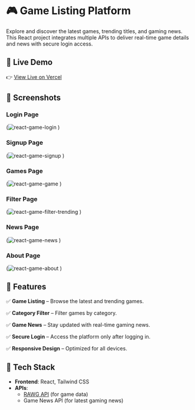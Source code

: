 # 🎮 Game Listing Platform

Explore and discover the latest games, trending titles, and gaming news. This React project integrates multiple APIs to deliver real-time game details and news with secure login access.

## 🚀 Live Demo

👉 [View Live on Vercel](https://game-website-react.vercel.app/)

## 📸 Screenshots

### Login Page
(![react-game-login](https://github.com/user-attachments/assets/f34cd3b2-2f43-4b9d-be30-1495e5db82c2)
)

### Signup Page
(![react-game-signup](https://github.com/user-attachments/assets/0e73ab17-ed67-4c48-b70f-277560bbb1df)
)

### Games Page
(![react-game-game](https://github.com/user-attachments/assets/9f189c51-e94c-439d-be99-7ffb9eec39b7)
)

### Filter Page
(![react-game-filter-trending](https://github.com/user-attachments/assets/bf3f67f3-388f-4d41-9749-3d6475a106fb)
)

### News Page
(![react-game-news](https://github.com/user-attachments/assets/606f4156-9b1f-438f-bad1-b60cfb7ebe30)
)

### About Page
(![react-game-about](https://github.com/user-attachments/assets/71567f40-7a0f-47fe-970c-e10e288c489e)
)

## 📌 Features

✅ **Game Listing** – Browse the latest and trending games.

✅ **Category Filter** – Filter games by category.

✅ **Game News** – Stay updated with real-time gaming news.

✅ **Secure Login** – Access the platform only after logging in.

✅ **Responsive Design** – Optimized for all devices.

## 🔧 Tech Stack

- **Frontend**: React, Tailwind CSS
- **APIs**: 
   - [RAWG API](https://rawg.io/apidocs) (for game data)
   - Game News API (for latest gaming news)


